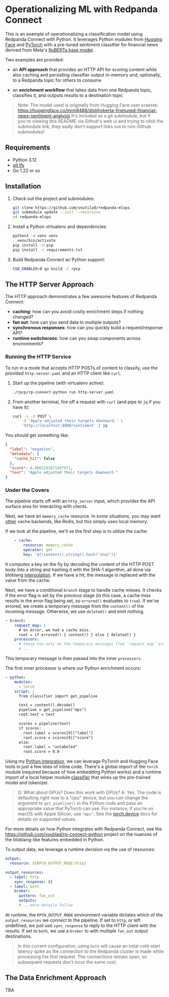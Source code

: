 # Operationalizing ML with Redpanda Connect

This is an example of operationalizing a classification model using 
Redpanda Connect with Python. It leverages Python modules from
[Hugging Face](https://huggingface.co) and [PyTorch](https://pytorch.org) with
a pre-tuned sentiment classifier for financial news derived from Meta's
[RoBERTa base model](https://huggingface.co/FacebookAI/roberta-base).

Two examples are provided:

  - an **API approach** that provides an HTTP API for scoring content
    while also caching and persisting classifier output in-memory and,
    optionally, to a Redpanda topic for others to consume

  - an **enrichment workflow** that takes data from one Redpanda
    topic, classifies it, and outputs results to a destination topic

> Note: The model used is originally from Hugging Face user `mrm8448`:
> https://huggingface.co/mrm8488/distilroberta-finetuned-financial-news-sentiment-analysis
> It's included as a git submodule, but if you're viewing this README
> via Github's web ui and trying to click the submodule link, they
> sadly don't support links out to non-Github submodules!

## Requirements

- Python 3.12
- [git lfs](https://git-lfs.com)
- Go 1.22 or so

## Installation

1. Check out the project and submodules:

    ```sh
    git clone https://github.com/voutilad/redpanda-mlops
    git submodule update --init --recursive
    cd redpanda-mlops
    ```

2. Install a Python virtualenv and dependencies:

    ```sh
    python3 -m venv venv
    . venv/bin/activate
    pip install -U pip
    pip install -r requirements.txt
    ```

3. Build Redpanda Connect w/ Python support:

    ```sh
    CGO_ENABLED=0 go build -C rpcp
    ```

## The HTTP Server Approach
The HTTP approach demonstrates a few awesome features of Redpanda Connect:

- **caching**: how can you avoid costly enrichment steps if nothing changed?
- **fan out**: how can you send data to multiple outputs?
- **synchronous responses**: how can you quickly build a request/response API?
- **runtime switcheroos**: how can you swap components across environments?

### Running the HTTP Service
To run in a mode that accepts HTTP POSTs of content to classify, use the
provided `http-server.yaml` and an HTTP client like `curl`.

1. Start up the pipeline (with virtualenv active):

    ```sh
    ./rpcp/rp-connect-python run http-server.yaml
    ```

2. From another terminal, fire off a request with `curl` (and pipe to `jq`
   if you have it):

    ```sh
    curl -s -X POST \
        -d 'Apple adjusted their targets downward.' \
        'http://localhost:8080/sentiment' | jq
    ```

You should get something like:

```json
{
  "label": "negative",
  "metadata": {
    "cache_hit": false
  },
  "score": 0.9963293671607971,
  "text": "Apple adjusted their targets downward."
}
```

### Under the Covers
The pipeline starts off with an `http_server` input, which provides the API
surface area for interacting with clients.

Next, we have an `memory_cache` resource. In some situations, you may want
[other](https://docs.redpanda.com/redpanda-connect/components/caches/about/)
cache backends, like Redis, but this simply uses local memory.

If we look at the pipeline, we'll se the first step is to utilize the cache:

```yaml
    - cache:
        resource: memory_cache
        operator: get
        key: '${!content().string().hash("sha1")}'
```

It computes a key on the fly by decoding the content of the HTTP POST body
into a string and hashing it with the SHA-1 algorithm, all done via bloblang
[interpolation](https://docs.redpanda.com/redpanda-connect/configuration/interpolation/#bloblang-queries).
If we have a hit, the message is replaced with the value from the cache.

Next, we have a conditional `branch` stage to handle cache misses. It checks
if the error flag is set by the previous stage (in this case, a cache miss
results in the error flag being set, so `errored()` evaluates to `true`). If
we've errored, we create a temporary message from the `content()` of the
incoming message. Otherwise, we use `deleted()` and emit nothing.

```yaml
- branch:
    request_map: |
      # on error, we had a cache miss.
      root = if errored() { content() } else { deleted() }
    processors:
      # these run only on the temporary messages from `request_map` evaluation
      # ...
```

This temporary message is then passed into the inner `processors`.

The first inner processor is where our Python enrichment occurs:

```yaml
- python:
    modules:
      - torch
    script: |
      from classifier import get_pipeline

      text = content().decode()
      pipeline = get_pipeline("mps")
      root.text = text

      scores = pipeline(text)
      if scores:
        root.label = scores[0]["label"]
        root.score = scores[0]["score"]
      else:
        root.label = "unlabeled"
        root.score = 0.0
```

Using my [Python integration](https://github.com/voutilad/rp-connect-python),
we can leverage PyTorch and Hugging Face tools in just a few lines of inline
code. There's a global import of the `torch` module (required because of how
embedding Python works) and a runtime import of a local helper module
[classifier](./classifier.py) that wires up the pre-trained model and
tokenizer.

> Q: What about GPUs? Does this work with GPUs?
> A: Yes. The code is defaulting right now to a "cpu" device, but you can
>    change the argument to `get_pipeline()` in the Python code and pass
>    an appropriate value that PyTorch can use. For instance, if you're
>    on macOS with Apple Silicon, use `"mps"`. See the
>    [torch.device](https://pytorch.org/docs/stable/tensor_attributes.html#torch.device)
>    docs for details on supported values.

For more details on how Python integrates with Redpanda Connect, see the
https://github.com/voutilad/rp-connect-python project on the nuances of 
the bloblang-like features embedded in Python.

To output data, we leverage a runtime decision via the use of resources:

```yaml
output:
  resource: ${RPCN_OUTPUT_MODE:http}

output_resources:
  - label: http
    sync_response: {}
  - label: both
    broker:
      pattern: fan_out
      outputs:
      # ...more details follow
```

At runtime, the `RPCN_OUTPUT_MODE` environment variable dictates which of
the `output_resources` we connect to the pipeline. If set to `http`, or left
undefined, we just use `sync_response` to reply to the HTTP client with the
results. If set to `both`, we use a `broker` to with multiple `fan_out`
output destinations.

> In this current configuration, using `both` will cause an intial cold-start
> latency spike as the connection to the Redpanda cluster is made while
> processing the first request. The connections remain open, so subsequent
> requests don't incur the same cost. 


## The Data Enrichment Approach

TBA